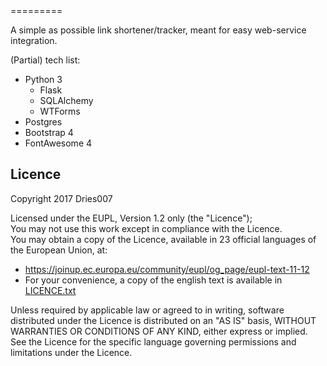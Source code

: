<links />
=========

A simple as possible link shortener/tracker, meant for easy web-service integration.

(Partial) tech list:

+ Python 3
    + Flask
    + SQLAlchemy
    + WTForms
+ Postgres
+ Bootstrap 4
+ FontAwesome 4

Licence
-------

Copyright 2017 Dries007

Licensed under the EUPL, Version 1.2 only (the "Licence");<br/> 
You may not use this work except in compliance with the Licence.<br/>
You may obtain a copy of the Licence, available in 23 official languages of the European Union, at:

+ https://joinup.ec.europa.eu/community/eupl/og_page/eupl-text-11-12
+ For your convenience, a copy of the english text is available in [LICENCE.txt](LICENCE.txt)

Unless required by applicable law or agreed to in writing, software distributed under the Licence is distributed on an "AS IS" basis, WITHOUT WARRANTIES OR CONDITIONS OF ANY KIND, either express or implied.<br/>
See the Licence for the specific language governing permissions and limitations under the Licence.

